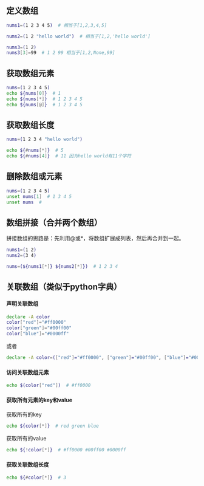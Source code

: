 ## 定义数组
```sh
nums1=(1 2 3 4 5)  # 相当于[1,2,3,4,5]

nums2=(1 2 "hello world")  # 相当于[1,2,'hello world']

nums3=(1 2)
nums3[3]=99  # 1 2 99 相当于[1,2,None,99]
```

## 获取数组元素
```sh
nums=(1 2 3 4 5)
echo ${nums[0]}  # 1
echo ${nums[*]}  # 1 2 3 4 5
echo ${nums[@]}  # 1 2 3 4 5
```

## 获取数组长度
```sh
nums=(1 2 3 4 "hello world")

echo ${#nums[*]}  # 5
echo ${#nums[4]}  # 11 因为hello world有11个字符
```

## 删除数组或元素
```sh
nums=(1 2 3 4 5)
unset nums[1]  # 1 3 4 5
unset nums  #
```

## 数组拼接（合并两个数组）
拼接数组的思路是：先利用@或*，将数组扩展成列表，然后再合并到一起。
```sh
nums1=(1 2)
nums2=(3 4)

nums=(${nums1[*]} ${nums2[*]})  # 1 2 3 4
```

## 关联数组（类似于python字典）
#### 声明关联数组
```sh
declare -A color
color["red"]="#ff0000"
color["green"]="#00ff00"
color["blue"]="#0000ff"
```
或者
```sh
declare -A color=(["red"]="#ff0000", ["green"]="#00ff00", ["blue"]="#0000ff")
```

#### 访问关联数组元素
```sh
echo $(color["red"])  # #ff0000
```

#### 获取所有元素的key和value
获取所有的key
```sh
echo ${color[*]}  # red green blue
```
获取所有的value
```sh
echo ${!color[*]}  # #ff0000 #00ff00 #0000ff
```

#### 获取关联数组长度
```sh
echo ${#color[*]}  # 3
```

